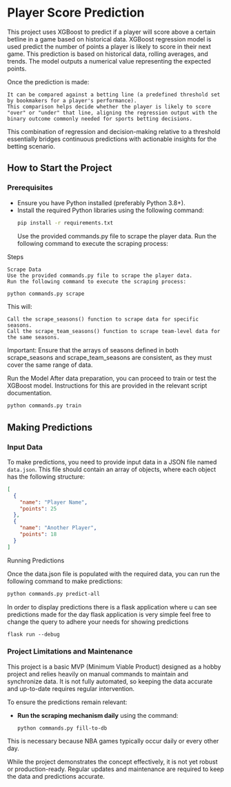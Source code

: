 # Player Score Prediction

This project uses XGBoost to predict if a player will score above a certain betline in a game based on historical data.
XGBoost regression model is used predict the number of points a player is likely to score in their next game. This prediction is based on historical data, rolling averages, and trends. The model outputs a numerical value representing the expected points.

Once the prediction is made:

    It can be compared against a betting line (a predefined threshold set by bookmakers for a player's performance).
    This comparison helps decide whether the player is likely to score "over" or "under" that line, aligning the regression output with the binary outcome commonly needed for sports betting decisions.

This combination of regression and decision-making relative to a threshold essentially bridges continuous predictions with actionable insights for the betting scenario.

## How to Start the Project

### Prerequisites

- Ensure you have Python installed (preferably Python 3.8+).
- Install the required Python libraries using the following command:
  ```bash
  pip install -r requirements.txt
  ```
  Use the provided commands.py file to scrape the player data.
  Run the following command to execute the scraping process:

Steps

    Scrape Data
    Use the provided commands.py file to scrape the player data.
    Run the following command to execute the scraping process:

```bash
python commands.py scrape
```

This will:

    Call the scrape_seasons() function to scrape data for specific seasons.
    Call the scrape_team_seasons() function to scrape team-level data for the same seasons.

Important:
Ensure that the arrays of seasons defined in both scrape_seasons and scrape_team_seasons are consistent, as they must cover the same range of data.

Run the Model
After data preparation, you can proceed to train or test the XGBoost model. Instructions for this are provided in the relevant script documentation.

```bash
python commands.py train
```

## Making Predictions

### Input Data

To make predictions, you need to provide input data in a JSON file named `data.json`. This file should contain an array of objects, where each object has the following structure:

```json
[
  {
    "name": "Player Name",
    "points": 25
  },
  {
    "name": "Another Player",
    "points": 18
  }
]
```

Running Predictions

Once the data.json file is populated with the required data, you can run the following command to make predictions:

```bash
python commands.py predict-all
```

In order to display predictions there is a flask application where u can see predictions made for the day
flask application is very simple feel free to change the query to adhere your needs for showing predictions

```
flask run --debug
```

### Project Limitations and Maintenance

This project is a basic MVP (Minimum Viable Product) designed as a hobby project and relies heavily on manual commands to maintain and synchronize data. It is not fully automated, so keeping the data accurate and up-to-date requires regular intervention.

To ensure the predictions remain relevant:

- **Run the scraping mechanism daily** using the command:
  ```
  python commands.py fill-to-db
  ```

This is necessary because NBA games typically occur daily or every other day.

While the project demonstrates the concept effectively, it is not yet robust or production-ready. Regular updates and maintenance are required to keep the data and predictions accurate.
